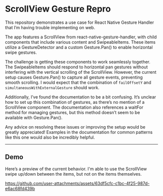 # ScrollView Gesture Repro

This repository demonstrates a use case for React Native Gesture Handler that I’m having trouble implementing on web.

The app features a ScrollView from react-native-gesture-handler, with child components that include various content and SwipeableItems. These items utilize a GestureDetector and a custom Gesture.Pan() to enable horizontal swipe gestures.

The challenge is getting these components to work seamlessly together. The SwipeableItems should respond to horizontal pan gestures without interfering with the vertical scrolling of the ScrollView. However, the current setup causes Gesture.Pan() to capture all gesture events, preventing smooth scrolling. I would expect that the combination of `failOffsetY` and `simultaneousWithExternalGesture` should work.

Additionally, I’ve found the documentation to be a bit confusing. It’s unclear how to set up this combination of gestures, as there’s no mention of a ScrollView component. The documentation also references a waitFor method for managing gestures, but this method doesn’t seem to be available with Gesture.Pan().

Any advice on resolving these issues or improving the setup would be greatly appreciated! Examples in the documentation for common patterns like this one would also be incredibly helpful.

---

## Demo

Here’s a preview of the current behavior. I'm able to use the ScrollView swipe up/down between the items, but not on the items themselves.

https://github.com/user-attachments/assets/63df5cfc-c1bc-4f25-987d-e6ac68fd439b

